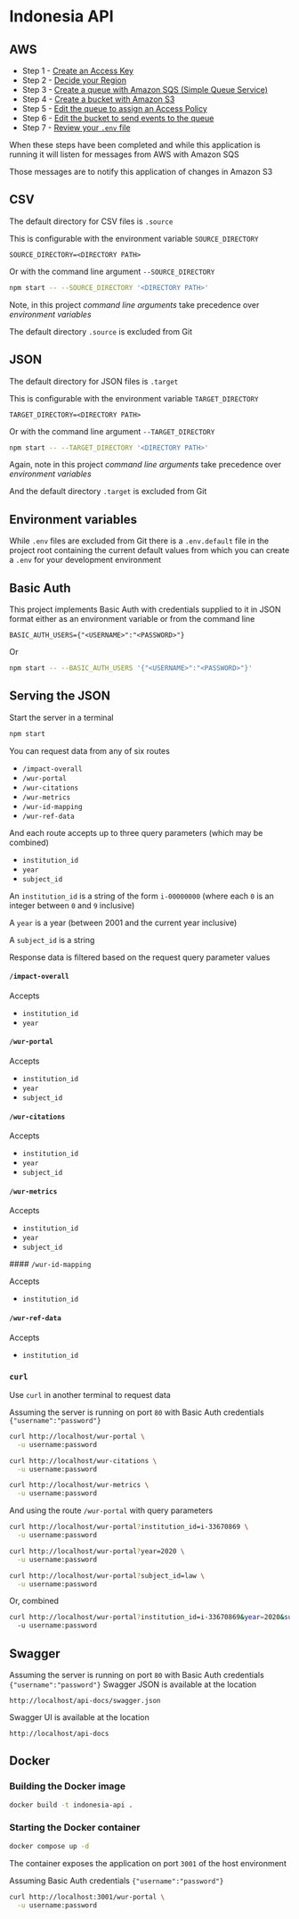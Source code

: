 # Indonesia API

## AWS

- Step 1 - [Create an Access Key](docs/create-an-access-key.md)
- Step 2 - [Decide your Region](docs/decide-your-region.md)
- Step 3 - [Create a queue with Amazon SQS (Simple Queue Service)](docs/create-a-queue.md)
- Step 4 - [Create a bucket with Amazon S3](docs/create-a-bucket.md)
- Step 5 - [Edit the queue to assign an Access Policy](docs/edit-the-queue.md)
- Step 6 - [Edit the bucket to send events to the queue](docs/edit-the-bucket.md)
- Step 7 - [Review your `.env` file](docs/review-your-env.md)

When these steps have been completed and while this application is running it will listen for messages from AWS with Amazon SQS

Those messages are to notify this application of changes in Amazon S3

## CSV

The default directory for CSV files is `.source`

This is configurable with the environment variable `SOURCE_DIRECTORY`

```dotenv
SOURCE_DIRECTORY=<DIRECTORY PATH>
```

Or with the command line argument `--SOURCE_DIRECTORY`

```bash
npm start -- --SOURCE_DIRECTORY '<DIRECTORY PATH>'
```

Note, in this project _command line arguments_ take precedence over _environment variables_

The default directory `.source` is excluded from Git

## JSON

The default directory for JSON files is `.target`

This is configurable with the environment variable `TARGET_DIRECTORY`

```dotenv
TARGET_DIRECTORY=<DIRECTORY PATH>
```

Or with the command line argument `--TARGET_DIRECTORY`

```bash
npm start -- --TARGET_DIRECTORY '<DIRECTORY PATH>'
```

Again, note in this project _command line arguments_ take precedence over _environment variables_

And the default directory `.target` is excluded from Git

## Environment variables

While `.env` files are excluded from Git there is a `.env.default` file in the project root containing the current default values from which you can create a `.env` for your development environment

## Basic Auth

This project implements Basic Auth with credentials supplied to it in JSON format either as an environment variable or from the command line

```dotenv
BASIC_AUTH_USERS={"<USERNAME>":"<PASSWORD>"}
```

Or

```bash
npm start -- --BASIC_AUTH_USERS '{"<USERNAME>":"<PASSWORD>"}'
```

## Serving the JSON

Start the server in a terminal

```bash
npm start
```

You can request data from any of six routes

- `/impact-overall`
- `/wur-portal`
- `/wur-citations`
- `/wur-metrics`
- `/wur-id-mapping`
- `/wur-ref-data`

And each route accepts up to three query parameters (which may be combined)

- `institution_id`
- `year`
- `subject_id`

An `institution_id` is a string of the form `i-00000000` (where each `0` is an integer between `0` and `9` inclusive)

A `year` is a year (between 2001 and the current year inclusive)

A `subject_id` is a string

Response data is filtered based on the request query parameter values

#### `/impact-overall`

Accepts

- `institution_id`
- `year`

#### `/wur-portal`

Accepts

- `institution_id`
- `year`
- `subject_id`

#### `/wur-citations`

Accepts

- `institution_id`
- `year`
- `subject_id`

#### `/wur-metrics`

Accepts

- `institution_id`
- `year`
- `subject_id`

#### `/wur-id-mapping`

Accepts

- `institution_id`

#### `/wur-ref-data`

Accepts

- `institution_id`

### `curl`

Use `curl` in another terminal to request data

Assuming the server is running on port `80` with Basic Auth credentials `{"username":"password"}`

```bash
curl http://localhost/wur-portal \
  -u username:password
```

```bash
curl http://localhost/wur-citations \
  -u username:password
```

```bash
curl http://localhost/wur-metrics \
  -u username:password
```

And using the route `/wur-portal` with query parameters

```bash
curl http://localhost/wur-portal?institution_id=i-33670869 \
  -u username:password
```

```bash
curl http://localhost/wur-portal?year=2020 \
  -u username:password
```

```bash
curl http://localhost/wur-portal?subject_id=law \
  -u username:password
```

Or, combined

```bash
curl http://localhost/wur-portal?institution_id=i-33670869&year=2020&subject_id=law \
  -u username:password
```

## Swagger

Assuming the server is running on port `80` with Basic Auth credentials `{"username":"password"}` Swagger JSON is available at the location

```
http://localhost/api-docs/swagger.json
```

Swagger UI is available at the location

```
http://localhost/api-docs
```

## Docker

### Building the Docker image

```bash
docker build -t indonesia-api .
```

### Starting the Docker container

```bash
docker compose up -d
```

The container exposes the application on port `3001` of the host environment

Assuming Basic Auth credentials `{"username":"password"}`

```bash
curl http://localhost:3001/wur-portal \
  -u username:password
```
